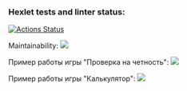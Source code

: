 ### Hexlet tests and linter status:
[![Actions Status](https://github.com/Attrolo/python-project-49/workflows/hexlet-check/badge.svg)](https://github.com/Attrolo/python-project-49/actions)

Maintainability:
<a href="https://codeclimate.com/github/Attrolo/python-project-49/maintainability"><img src="https://api.codeclimate.com/v1/badges/fc133d20c74431d60023/maintainability" /></a>

Пример работы игры "Проверка на четность":
<a href="https://asciinema.org/a/pJtXpdXJyjLt8njKtmaClFGVy" target="_blank"><img src="https://asciinema.org/a/pJtXpdXJyjLt8njKtmaClFGVy.svg" /></a>

Пример работы игры "Калькулятор":
<a href="https://asciinema.org/a/EQlCoRRwJzIBnwBkf7K3CCHew" target="_blank"><img src="https://asciinema.org/a/EQlCoRRwJzIBnwBkf7K3CCHew.svg" /></a>
